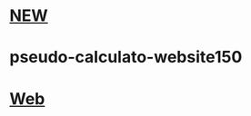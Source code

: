 # [NEW](https://github.com/Kubaplay07/Tools-website)

# pseudo-calculato-website150

# [Web](https://kubaplay07.github.io/pseudo-calculato-website150)

